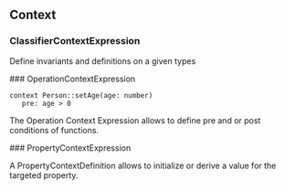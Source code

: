 ## Context

### ClassifierContextExpression



Define invariants and definitions on a given types
<div class="clearboth"></div>
### OperationContextExpression


```
context Person::setAge(age: number)
   pre: age > 0
```

The Operation Context Expression allows to define pre and or post conditions of functions.
<div class="clearboth"></div>
### PropertyContextExpression



A PropertyContextDefinition allows to initialize or derive a value for the targeted property.
<div class="clearboth"></div>
